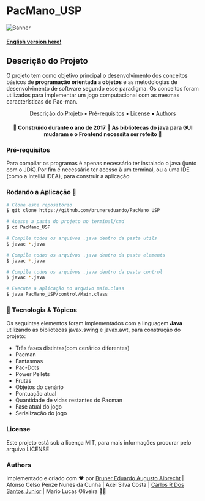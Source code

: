 # PacMano_USP

![Banner](https://github.com/brunereduardo/PacMano_USP/blob/master/imgs/pac-man-classic.jpg)

#### [English version here!](https://github.com/brunereduardo/PacMano_USP/blob/master/README_en.md)

## Descrição do Projeto
<p> O projeto tem como objetivo principal o desenvolvimento dos conceitos básicos de <b>programação orientada a objetos</b> e as metodologias de desenvolvimento de software segundo esse paradigma. Os conceitos foram utilizados para implementar um jogo computacional com as mesmas características do Pac-man.</p>  

<p align="center">
<a href="#Descrição-do-Projeto">Descrição do Projeto</a> •  
<a href="#Pré-requisitos">Pré-requisitos</a> •	
<a href="#License">License</a> • 
<a href="#Authors">Authors</a>
</p>

<h4 align="center"> 
	🚧  Construído durante o ano de 2017 🚧 As bibliotecas do java para GUI mudaram e o Frontend necessita ser refeito 🚧
</h4>

### Pré-requisitos
<p>Para compilar os programas é apenas necessário ter instalado o java (junto com o JDK).Por fim é necessário ter acesso à um terminal, ou a uma IDE (como a IntelliJ IDEA), para  construir a aplicação</p>

### Rodando a Aplicação 🎲

```bash
# Clone este repositório
$ git clone https://github.com/brunereduardo/PacMano_USP

# Acesse a pasta do projeto no terminal/cmd
$ cd PacMano_USP

# Compile todos os arquivos .java dentro da pasta utils
$ javac *.java

# Compile todos os arquivos .java dentro da pasta elements
$ javac *.java

# Compile todos os arquivos .java dentro da pasta control
$ javac *.java

# Execute a aplicação no arquivo main.class
$ java PacMano_USP/control/Main.class
```
### 🚀 Tecnologia & Tópicos

Os seguintes elementos foram implementados com a linguagem <b>Java</b> utilizando as bibliotecas javax.swing e javax.awt, para construção do projeto:

- Três fases distintas(com cenários diferentes)
- Pacman
- Fantasmas
- Pac-Dots
- Power Pellets
- Frutas
- Objetos do cenário
- Pontuação atual 
- Quantidade de vidas restantes do Pacman
- Fase atual do jogo 
- Serialização do jogo

### License

<p>Este projeto está sob a licença MIT, para mais informações procurar pelo arquivo LICENSE</p>

### Authors
Implementado e criado com ❤️ por [Bruner Eduardo Augusto Albrecht](https://github.com/brunereduardo) | Afonso Celso Penze Nunes da Cunha | Axel Silva Costa | [Carlos R Dos Santos Junior](https://github.com/CarlosSantosJr) | Mario Lucas Oliveira  👋🏽 

